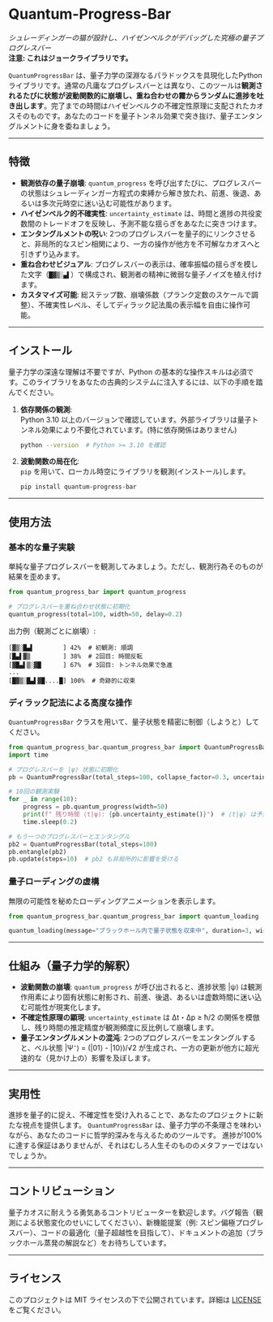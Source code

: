 # Quantum-Progress-Bar

*シュレーディンガーの猫が設計し、ハイゼンベルクがデバッグした究極の量子プログレスバー*  
**注意: これはジョークライブラリです。**

`QuantumProgressBar` は、量子力学の深淵なるパラドックスを具現化したPythonライブラリです。通常の凡庸なプログレスバーとは異なり、このツールは**観測されるたびに状態が波動関数的に崩壊し、重ね合わせの霧からランダムに進捗を吐き出します**。完了までの時間はハイゼンベルクの不確定性原理に支配されたカオスそのものです。あなたのコードを量子トンネル効果で突き抜け、量子エンタングルメントに身を委ねましょう。

---

## 特徴

- **観測依存の量子崩壊**: `quantum_progress` を呼び出すたびに、プログレスバーの状態はシュレーディンガー方程式の束縛から解き放たれ、前進、後退、あるいは多次元時空に迷い込む可能性があります。  
- **ハイゼンベルク的不確実性**: `uncertainty_estimate` は、時間と進捗の共役変数間のトレードオフを反映し、予測不能な揺らぎをあなたに突きつけます。  
- **エンタングルメントの呪い**: 2つのプログレスバーを量子的にリンクさせると、非局所的なスピン相関により、一方の操作が他方を不可解なカオスへと引きずり込みます。  
- **重ね合わせビジュアル**: プログレスバーの表示は、確率振幅の揺らぎを模した文字（`█▓▒░▄▌`）で構成され、観測者の精神に微弱な量子ノイズを植え付けます。  
- **カスタマイズ可能**: 総ステップ数、崩壊係数（プランク定数のスケールで調整）、不確実性レベル、そしてディラック記法風の表示幅を自由に操作可能。  

---

## インストール

量子力学の深遠な理解は不要ですが、Python の基本的な操作スキルは必須です。このライブラリをあなたの古典的システムに注入するには、以下の手順を踏んでください。

1. **依存関係の観測**:  
   Python 3.10 以上のバージョンで確認しています。外部ライブラリは量子トンネル効果により不要化されています。(特に依存関係はありません)  
   ```bash
   python --version  # Python >= 3.10 を確認
   ```

2. **波動関数の局在化**:  
   `pip` を用いて、ローカル時空にライブラリを観測(インストール)します。  
   ```bash
   pip install quantum-progress-bar
   ```

---

## 使用方法

### 基本的な量子実験
単純な量子プログレスバーを観測してみましょう。ただし、観測行為そのものが結果を歪めます。  
```python
from quantum_progress_bar import quantum_progress

# プログレスバーを重ね合わせ状態に初期化
quantum_progress(total=100, width=50, delay=0.2)
```

出力例（観測ごとに崩壊）:  
```
[▓▒░█▄▌        ] 42%  # 初観測: 順調
[█▄▌▓▒         ] 38%  # 2回目: 時間反転
[▓█▄▌▒░▓█      ] 67%  # 3回目: トンネル効果で急進
...
[█▓▒░█▄▌▓█....█] 100%  # 奇跡的に収束
```

### ディラック記法による高度な操作
`QuantumProgressBar` クラスを用いて、量子状態を精密に制御（しようと）してください。  
```python
from quantum_progress_bar.quantum_progress_bar import QuantumProgressBar
import time

# プログレスバーを |ψ⟩ 状態に初期化
pb = QuantumProgressBar(total_steps=100, collapse_factor=0.3, uncertainty_level=0.9)

# 10回の観測実験
for _ in range(10):
    progress = pb.quantum_progress(width=50)
    print(f" 残り時間 ⟨t|ψ⟩: {pb.uncertainty_estimate()}")  # ⟨t|ψ⟩ は予測不能
    time.sleep(0.2)

# もう一つのプログレスバーとエンタングル
pb2 = QuantumProgressBar(total_steps=100)
pb.entangle(pb2)
pb.update(steps=10)  # pb2 も非局所的に影響を受ける
```

### 量子ローディングの虚構
無限の可能性を秘めたローディングアニメーションを表示します。  
```python
from quantum_progress_bar.quantum_progress_bar import quantum_loading

quantum_loading(message="ブラックホール内で量子状態を収束中", duration=3, width=50)
```

---

## 仕組み（量子力学的解釈）

- **波動関数の崩壊**: `quantum_progress` が呼び出されると、進捗状態 |ψ⟩ は観測作用素により固有状態に射影され、前進、後退、あるいは虚数時間に迷い込む可能性が現実化します。  
- **不確定性原理の顕現**: `uncertainty_estimate` は Δt・Δp ≥ ħ/2 の関係を模倣し、残り時間の推定精度が観測頻度に反比例して崩壊します。  
- **量子エンタングルメントの混沌**: 2つのプログレスバーをエンタングルすると、ベル状態 |Ψ⁻⟩ = (|01⟩ - |10⟩)/√2 が生成され、一方の更新が他方に超光速的な（見かけ上の）影響を及ぼします。  

---

## 実用性
進捗を量子的に捉え、不確定性を受け入れることで、あなたのプロジェクトに新たな視点を提供します。
`QuantumProgressBar` は、量子力学の不条理さを味わいながら、あなたのコードに哲学的深みを与えるためのツールです。
進捗が100%に達する保証はありませんが、それはむしろ人生そのもののメタファーではないでしょうか。

---

## コントリビューション

量子カオスに耐えうる勇気あるコントリビューターを歓迎します。バグ報告（観測による状態変化のせいにしてください）、新機能提案（例: スピン偏極プログレスバー）、コードの最適化（量子超越性を目指して）、ドキュメントの追加（ブラックホール蒸発の解説など）をお待ちしています。

---

## ライセンス

このプロジェクトは MIT ライセンスの下で公開されています。詳細は [LICENSE](LICENSE) をご覧ください。

